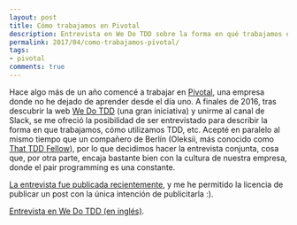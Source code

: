 ```yaml
---
layout: post
title: Cómo trabajamos en Pivotal
description: Entrevista en We Do TDD sobre la forma en qué trabajamos en Pivotal
permalink: 2017/04/como-trabajamos-pivotal/
tags:
- pivotal
comments: true
---
```


Hace algo más de un año comencé a trabajar en [Pivotal](https://pivotal.io/), una empresa donde no he dejado de aprender desde el día uno. A finales de 2016, tras descubrir la web [We Do TDD](http://www.wedotdd.com/) (una gran iniciativa) y unirme al canal de Slack, se me ofreció la posibilidad de ser entrevistado para describir la forma en que trabajamos, cómo utilizamos TDD, etc. Acepté en paralelo al mismo tiempo que un compañero de Berlín (Oleksii, más conocido como [That TDD Fellow](http://www.tddfellow.com/)), por lo que decidimos hacer la entrevista conjunta, cosa que, por otra parte, encaja bastante bien con la cultura de nuestra empresa, donde el pair programming es una constante.

[La entrevista fue publicada recientemente]((http://www.wedotdd.com/interviews/companies/22)), y me he permitido la licencia de publicar un post con la única intención de publicitarla :).

[Entrevista en We Do TDD (en inglés)](http://www.wedotdd.com/interviews/companies/22).
